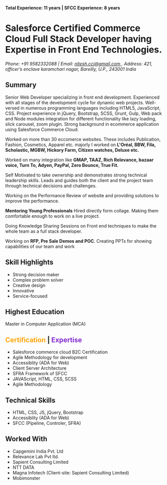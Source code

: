 <style>
  span {
color: red;  
  }
</style>
<b>Total Experience: 11 years | SFCC Experience: 8 years </b>

<h1>Salesforce Certified Commerce Cloud Full Stack Developer having Expertise in Front End Technologies. </h1>
<address>
Phone:  +91 9582332088 | Email: <a href="mailto:nitesh.cci@gmail.com ">nitesh.cci@gmail.com </a>. 
Address: 421, officer’s enclave karamchari nagar, Bareilly, U.P., 243001 India
</address>
<h2>Summary</h2>
Senior Web Developer specializing in front end development. Experienced with all stages of the development cycle for dynamic web projects. Well-versed in numerous programming languages including HTML5, JavaScript, CSS. Project experience in jQuery, Bootstrap, SCSS, Grunt, Gulp, Web pack and Node modules integration for different functionality like lazy loading, slick carousel, zoom plugin. Strong background in ecommerce application using Salesforce Commerce Cloud.  

Worked on more than 30 eccomerce websites. These includes Publication, Fashion, Cosmetics, Apparel etc. majorly I worked on <b>L'Oréal, BBW, Fila, Scholastic, MGBW, Hickory Farm, Citizen watches, Deluxe etc. </b>

Worked on many integration like <b>GMAP, TAAZ, Rich Relevance, bazaar voice, Turn To, Adyen, PayPal, Zero Bounce, True Fit.</b>

Self Motivated to take ownership and demonstrates strong technical leadership skills. Leads and guides both the client and the project team through technical decisions and challenges.

Working on the Performance Review of website and providing solutions to improve the performance.

<b>Mentoring Young Professionals</b> Hired directly form collage. Making them comfortable enough to work on a live project.

Doing Knowledge Sharing Sessions on Front end techniques to make the whole team as a full stack developer.

Working on <b>RFP, Pre Sale Demos and POC</b>. Creating PPTs for showing capabilities of our team and work

<h2>Skill Highlights</h2>
<ul>
<li>Strong decision maker </li>
<li>Complex problem solver</li>
<li>Creative design</li>
<li>Innovative</li>
<li>Service-focused</li>
</ul>

<h2>Highest Education</h2>
Master in Computer Application (MCA)

<h2> <span style="color:#FFA500"> Certification </span> | <span style="color:#842DCE"> Expertise </span></h2>
<ul>
<li>Salesforce commerce cloud B2C Certification</li>
<li>Agile Methodology for development</li>
<li>Accessiblity (ADA for Web)</li>
<li>Client Server Architecture</li>
<li>SFRA Framework of SFCC</li>
<li>JAVAScript, HTML, CSS, SCSS</li>
<li>Agile Methodology</li>
</ul>

<h2>Technical Skills</h2>
<ul>
<li>HTML, CSS, JS, jQuery, Bootstrap</li>
<li>Accessiblity (ADA for Web)</li>
<li>SFCC (Pipeline, Controler, SFRA) </li>
</ul>

<h2>Worked With</h2>
<ul>
<li>Capgemini India Pvt. Ltd </li>
<li>Relevance Lab Pvt ltd. </li>
<li>Sapient Consulting Limited </li>
<li>NTT DATA </li>
<li>Magna Infotech (Client-site: Sapient Consulting Limited) </li>
<li>Mobimonster</li>
</ul>

